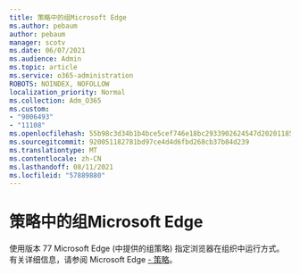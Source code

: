 ```yaml
---
title: 策略中的组Microsoft Edge
ms.author: pebaum
author: pebaum
manager: scotv
ms.date: 06/07/2021
ms.audience: Admin
ms.topic: article
ms.service: o365-administration
ROBOTS: NOINDEX, NOFOLLOW
localization_priority: Normal
ms.collection: Adm_O365
ms.custom:
- "9006493"
- "11108"
ms.openlocfilehash: 55b98c3d34b1b4bce5cef746e18bc2933902624547d2020118579593ca5c6f77
ms.sourcegitcommit: 920051182781bd97ce4d4d6fbd268cb37b84d239
ms.translationtype: MT
ms.contentlocale: zh-CN
ms.lasthandoff: 08/11/2021
ms.locfileid: "57889880"
---
```

# <a name="group-policies-in-microsoft-edge"></a>策略中的组Microsoft Edge

使用版本 77 Microsoft Edge (中提供的组策略) 指定浏览器在组织中运行方式。 有关详细信息，请参阅 Microsoft Edge [- 策略](https://docs.microsoft.com/deployedge/microsoft-edge-policies#available-policies)。